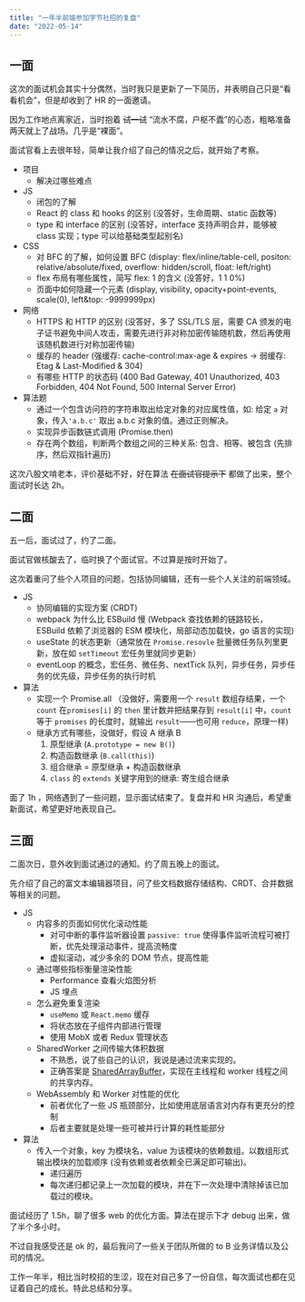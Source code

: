 ```yaml
---
title: "一年半前端参加字节社招的复盘"
date: "2022-05-14"
---
```


## 一面

这次的面试机会其实十分偶然，当时我只是更新了一下简历，并表明自己只是“看看机会”，但是却收到了 HR 的一面邀请。

因为工作地点离家近，当时抱着 ~~试一试~~ “流水不腐，户枢不蠹”的心态，粗略准备两天就上了战场。几乎是“裸面”。

面试官看上去很年轻，简单让我介绍了自己的情况之后，就开始了考察。

- 项目
  - 解决过哪些难点
- JS
  - 闭包的了解
  - React 的 class 和 hooks 的区别 (没答好，生命周期、static 函数等)
  - type 和 interface 的区别 (没答好，interface 支持声明合并，能够被 class 实现；type 可以给基础类型起别名)
- CSS
  - 对 BFC 的了解，如何设置 BFC (display: flex/inline/table-cell, positon: relative/absolute/fixed, overflow: hidden/scroll, float: left/right)
  - flex 布局有哪些属性，简写 flex: 1 的含义 (没答好，1 1 0%)
  - 页面中如何隐藏一个元素 (display, visibility, opacity+point-events, scale(0), left&top: -9999999px)
- 网络
  - HTTPS 和 HTTP 的区别 (没答好，多了 SSL/TLS 层，需要 CA 颁发的电子证书避免中间人攻击，需要先进行非对称加密传输随机数，然后再使用该随机数进行对称加密传输)
  - 缓存的 header (强缓存: cache-control:max-age & expires -> 弱缓存: Etag & Last-Modified & 304)
  - 有哪些 HTTP 的状态码 (400 Bad Gateway, 401 Unauthorized, 403 Forbidden, 404 Not Found, 500 Internal Server Error)
- 算法题
  - 通过一个包含访问符的字符串取出给定对象的对应属性值，如: 给定 `a` 对象，传入`'a.b.c'` 取出 a.b.c 对象的值。通过正则解决。
  - 实现异步函数链式调用 (Promise.then)
  - 存在两个数组，判断两个数组之间的三种关系: 包含、相等、被包含 (先排序，然后双指针遍历)

这次八股文啃老本，评价基础不好，好在算法 ~~在面试官提示下~~ 都做了出来，整个面试时长达 2h。

## 二面

五一后，面试过了，约了二面。

面试官做核酸去了，临时换了个面试官。不过算是按时开始了。

这次着重问了些个人项目的问题，包括协同编辑，还有一些个人关注的前端领域。

- JS
  - 协同编辑的实现方案 (CRDT)
  - webpack 为什么比 ESBuild 慢 (Webpack 查找依赖的链路较长，ESBuild 依赖了浏览器的 ESM 模块化，局部动态加载快，go 语言的实现)
  - useState 的状态更新（通常放在 `Promise.resovle` 批量微任务队列里更新，放在如 `setTimeout` 宏任务里就同步更新）
  - eventLoop 的概念，宏任务、微任务、nextTick 队列，异步任务，异步任务的优先级，异步任务的执行时机
- 算法
  - 实现一个 Promise.all （没做好，需要用一个 `result` 数组存结果，一个 `count` 在`promises[i]` 的 `then` 里计数并把结果存到 `result[i]` 中，`count` 等于 `promises` 的长度时，就输出 `result`——也可用 `reduce`，原理一样)
  - 继承方式有哪些，没做好，假设 A 继承 B
    1. 原型继承 (`A.prototype = new B()`)
    2. 构造函数继承 (`B.call(this)`)
    3. 组合继承 = 原型继承 + 构造函数继承
    4. `class` 的 `extends` 关键字用到的继承: 寄生组合继承

面了 1h ，网络遇到了一些问题，显示面试结束了。复盘并和 HR 沟通后，希望重新面试，希望更好地表现自己。

## 三面

二面次日，意外收到面试通过的通知。约了周五晚上的面试。

先介绍了自己的富文本编辑器项目，问了些文档数据存储结构、CRDT、合并数据等相关的问题。

- JS
  - 内容多的页面如何优化滚动性能
    - 对可中断的事件监听器设置 `passive: true` 使得事件监听流程可被打断，优先处理滚动事件，提高流畅度
    - 虚拟滚动，减少多余的 DOM 节点，提高性能
  - 通过哪些指标衡量渲染性能
    - Performance 查看火焰图分析
    - JS 埋点
  - 怎么避免重复渲染
    - `useMemo` 或 `React.memo` 缓存
    - 将状态放在子组件内部进行管理
    - 使用 MobX 或者 Redux 管理状态
  - SharedWorker 之间传输大体积数据
    - 不熟悉，说了些自己的认识，我说是通过流来实现的。
    - 正确答案是 [SharedArrayBuffer](https://developer.mozilla.org/en-US/docs/Web/JavaScript/Reference/Global_Objects/SharedArrayBuffer)，实现在主线程和 worker 线程之间的共享内存。
  - WebAssembly 和 Worker 对性能的优化
    - 前者优化了一些 JS 瓶颈部分，比如使用底层语言对内存有更充分的控制
    - 后者主要就是处理一些可被并行计算的耗性能部分
- 算法
  - 传入一个对象，key 为模块名，value 为该模块的依赖数组。以数组形式输出模块的加载顺序 (没有依赖或者依赖全已满足即可输出)。
    - 递归遍历
    - 每次递归都记录上一次加载的模块，并在下一次处理中清除掉该已加载过的模块。

面试经历了 1.5h，聊了很多 web 的优化方面。算法在提示下才 debug 出来，做了半个多小时。

不过自我感受还是 ok 的，最后我问了一些关于团队所做的 to B 业务详情以及公司的情况。

工作一年半，相比当时校招的生涩，现在对自己多了一份自信，每次面试也都在见证着自己的成长。特此总结和分享。

